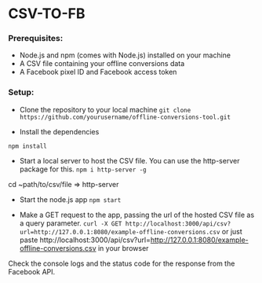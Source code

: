 # CSV-TO-FB

### Prerequisites:

- Node.js and npm (comes with Node.js) installed on your machine
- A CSV file containing your offline conversions data
- A Facebook pixel ID and Facebook access token

### Setup:

- Clone the repository to your local machine
  `git clone https://github.com/yourusername/offline-conversions-tool.git`

- Install the dependencies

`npm install`

- Start a local server to host the CSV file. You can use the http-server package for this.
  `npm i http-server -g`

cd ~path/to/csv/file => http-server

- Start the node.js app
  `npm start`

- Make a GET request to the app, passing the url of the hosted CSV file as a query parameter.
  `curl -X GET http://localhost:3000/api/csv?url=http://127.0.0.1:8080/example-offline-conversions.csv`
  or just paste http://localhost:3000/api/csv?url=http://127.0.0.1:8080/example-offline-conversions.csv in your browser

Check the console logs and the status code for the response from the Facebook API.
